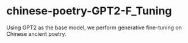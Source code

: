 # chinese-poetry-GPT2-F_Tuning
Using GPT2 as the base model, we perform generative fine-tuning on Chinese ancient poetry.
